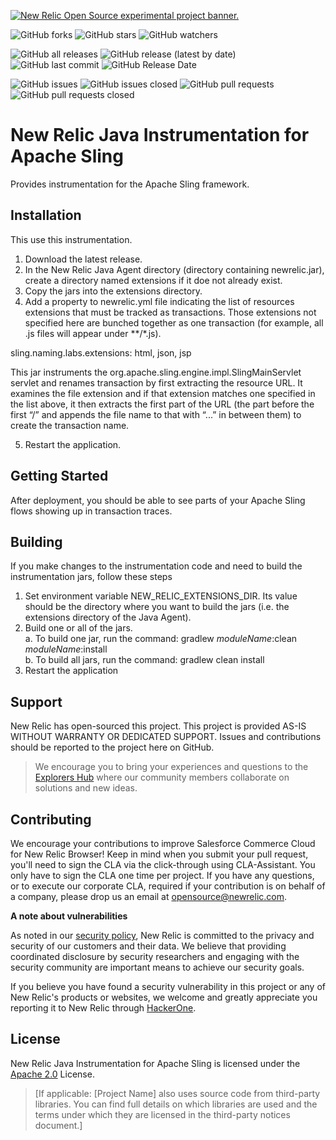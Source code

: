 <a href="https://opensource.newrelic.com/oss-category/#new-relic-experimental"><picture><source media="(prefers-color-scheme: dark)" srcset="https://github.com/newrelic/opensource-website/raw/main/src/images/categories/dark/Experimental.png"><source media="(prefers-color-scheme: light)" srcset="https://github.com/newrelic/opensource-website/raw/main/src/images/categories/Experimental.png"><img alt="New Relic Open Source experimental project banner." src="https://github.com/newrelic/opensource-website/raw/main/src/images/categories/Experimental.png"></picture></a>

![GitHub forks](https://img.shields.io/github/forks/newrelic-experimental/newrelic-java-apache-sling?style=social)
![GitHub stars](https://img.shields.io/github/stars/newrelic-experimental/newrelic-java-apache-sling?style=social)
![GitHub watchers](https://img.shields.io/github/watchers/newrelic-experimental/newrelic-java-apache-sling?style=social)

![GitHub all releases](https://img.shields.io/github/downloads/newrelic-experimental/newrelic-java-apache-sling/total)
![GitHub release (latest by date)](https://img.shields.io/github/v/release/newrelic-experimental/newrelic-java-apache-sling)
![GitHub last commit](https://img.shields.io/github/last-commit/newrelic-experimental/newrelic-java-apache-sling)
![GitHub Release Date](https://img.shields.io/github/release-date/newrelic-experimental/newrelic-java-apache-sling)


![GitHub issues](https://img.shields.io/github/issues/newrelic-experimental/newrelic-java-apache-sling)
![GitHub issues closed](https://img.shields.io/github/issues-closed/newrelic-experimental/newrelic-java-apache-sling)
![GitHub pull requests](https://img.shields.io/github/issues-pr/newrelic-experimental/newrelic-java-apache-sling)
![GitHub pull requests closed](https://img.shields.io/github/issues-pr-closed/newrelic-experimental/newrelic-java-apache-sling)

# New Relic Java Instrumentation for Apache Sling

Provides instrumentation for the Apache Sling framework.



## Installation

This use this instrumentation.   
1. Download the latest release.    
2. In the New Relic Java Agent directory (directory containing newrelic.jar), create a directory named extensions if it doe not already exist.   
3. Copy the jars into the extensions directory.
4. Add a property to newrelic.yml file indicating the list of resources extensions that must be tracked as transactions. Those extensions not specified here are bunched together as one transaction (for example, all .js files will appear under **/*.js). 

 sling.naming.labs.extensions: html, json, jsp

This jar instruments the org.apache.sling.engine.impl.SlingMainServlet servlet and renames transaction by first extracting the resource URL. It examines the file extension and if that extension matches one specified in the list above, it then extracts the first part of the URL (the part before the first “/” and appends the file name to that with “...” in between them) to create the transaction name.

5. Restart the application.


## Getting Started

After deployment, you should be able to see parts of your Apache Sling flows showing up in transaction traces.

## Building

If you make changes to the instrumentation code and need to build the instrumentation jars, follow these steps
1. Set environment variable NEW_RELIC_EXTENSIONS_DIR.  Its value should be the directory where you want to build the jars (i.e. the extensions directory of the Java Agent).   
2. Build one or all of the jars.   
a. To build one jar, run the command:  gradlew _moduleName_:clean  _moduleName_:install    
b. To build all jars, run the command: gradlew clean install
3. Restart the application

## Support

New Relic has open-sourced this project. This project is provided AS-IS WITHOUT WARRANTY OR DEDICATED SUPPORT. Issues and contributions should be reported to the project here on GitHub.

>We encourage you to bring your experiences and questions to the [Explorers Hub](https://discuss.newrelic.com) where our community members collaborate on solutions and new ideas.

## Contributing

We encourage your contributions to improve Salesforce Commerce Cloud for New Relic Browser! Keep in mind when you submit your pull request, you'll need to sign the CLA via the click-through using CLA-Assistant. You only have to sign the CLA one time per project. If you have any questions, or to execute our corporate CLA, required if your contribution is on behalf of a company, please drop us an email at opensource@newrelic.com.

**A note about vulnerabilities**

As noted in our [security policy](../../security/policy), New Relic is committed to the privacy and security of our customers and their data. We believe that providing coordinated disclosure by security researchers and engaging with the security community are important means to achieve our security goals.

If you believe you have found a security vulnerability in this project or any of New Relic's products or websites, we welcome and greatly appreciate you reporting it to New Relic through [HackerOne](https://hackerone.com/newrelic).

## License

New Relic Java Instrumentation for Apache Sling is licensed under the [Apache 2.0](http://apache.org/licenses/LICENSE-2.0.txt) License.

>[If applicable: [Project Name] also uses source code from third-party libraries. You can find full details on which libraries are used and the terms under which they are licensed in the third-party notices document.]
